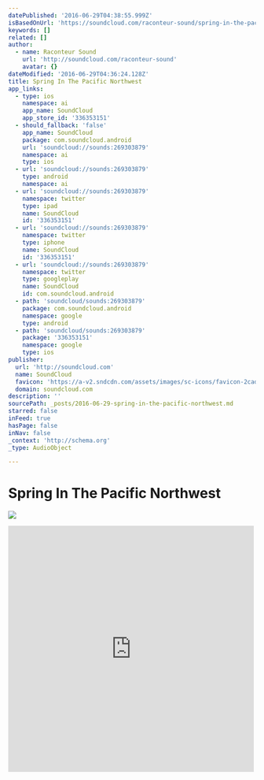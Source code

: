 ```yaml
---
datePublished: '2016-06-29T04:38:55.999Z'
isBasedOnUrl: 'https://soundcloud.com/raconteur-sound/spring-in-the-pacific-northwest-demo'
keywords: []
related: []
author:
  - name: Raconteur Sound
    url: 'http://soundcloud.com/raconteur-sound'
    avatar: {}
dateModified: '2016-06-29T04:36:24.128Z'
title: Spring In The Pacific Northwest
app_links:
  - type: ios
    namespace: ai
    app_name: SoundCloud
    app_store_id: '336353151'
  - should_fallback: 'false'
    app_name: SoundCloud
    package: com.soundcloud.android
    url: 'soundcloud://sounds:269303879'
    namespace: ai
    type: ios
  - url: 'soundcloud://sounds:269303879'
    type: android
    namespace: ai
  - url: 'soundcloud://sounds:269303879'
    namespace: twitter
    type: ipad
    name: SoundCloud
    id: '336353151'
  - url: 'soundcloud://sounds:269303879'
    namespace: twitter
    type: iphone
    name: SoundCloud
    id: '336353151'
  - url: 'soundcloud://sounds:269303879'
    namespace: twitter
    type: googleplay
    name: SoundCloud
    id: com.soundcloud.android
  - path: 'soundcloud/sounds:269303879'
    package: com.soundcloud.android
    namespace: google
    type: android
  - path: 'soundcloud/sounds:269303879'
    package: '336353151'
    namespace: google
    type: ios
publisher:
  url: 'http://soundcloud.com'
  name: SoundCloud
  favicon: 'https://a-v2.sndcdn.com/assets/images/sc-icons/favicon-2cadd14b.ico'
  domain: soundcloud.com
description: ''
sourcePath: _posts/2016-06-29-spring-in-the-pacific-northwest.md
starred: false
inFeed: true
hasPage: false
inNav: false
_context: 'http://schema.org'
_type: AudioObject

---
```

# Spring In The Pacific Northwest
![](https://the-grid-user-content.s3-us-west-2.amazonaws.com/5dccbdb0-afc5-4999-8527-4e4ec2455c85.jpg)

<iframe src="https://cdn.embedly.com/widgets/media.html?src=https%3A%2F%2Fw.soundcloud.com%2Fplayer%2F%3Fvisual%3Dtrue%26url%3Dhttp%253A%252F%252Fapi.soundcloud.com%252Ftracks%252F269303879%26show_artwork%3Dtrue&amp;url=https%3A%2F%2Fsoundcloud.com%2Fraconteur-sound%2Fspring-in-the-pacific-northwest-demo&amp;image=http%3A%2F%2Fi1.sndcdn.com%2Fartworks-000167543376-szvdl4-t500x500.jpg&amp;key=b7d04c9b404c499eba89ee7072e1c4f7&amp;type=text%2Fhtml&amp;schema=soundcloud" width="500" height="500" scrolling="no" frameborder="0" allowfullscreen="" style=""></iframe>